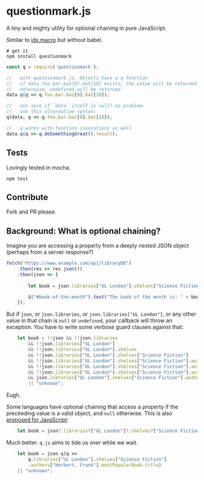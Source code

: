 # questionmark.js

A tiny and mighty utility for optional chaining in pure JavaScript.

Similar to [idx.macro](https://www.npmjs.com/package/idx.macro) but without babel.

```shell
# get it 
npm install questionmark
```

```javascript
const q = require('questionmark');

//   with questionmark.js, Objects have a q function
//   if data.foo.bar.baz[0].bat[10] exists, the value will be returned.
//   otherwise, undefined will be returned
data.q(q => q.foo.bar.baz[0].bat[10]);

//   not sure if `data` itself is null? no problem. 
//   use this alternative syntax:
q(data, q => q.foo.bar.baz[0].bat[10]);

//   q works with function invocations as well
data.q(q => q.doSomethingGreat().result);
```

## Tests

Lovingly tested in mocha.

```shell
npm test
```

## Contribute

Fork and PR please.

## Background: What is optional chaining?

Imagine you are accessing a property from a deeply nested JSON object (perhaps from a server response?)

```javascript
fetch("https://www.example.com/api/libraryDb")
    .then(res => res.json())
    .then(json => {
        
        let book = json.libraries["UL London"].shelves["Science Fiction"].authors["Herbert, Frank"].mostPopularBook.title;

        $("#book-of-the-month").text("The book of the month is: " + book);
    });
```

But if `json`, or `json.libraries`, or `json.libraries["UL London"]`, or any other value in that chain is `null` or `undefined`, your callback will throw an exception. You have to write some verbose guard clauses against that:

```javascript
    let book = !!json && !!json.libraries
        && !!json.libraries["UL London"]
        && !!json.libraries["UL London"].shelves
        && !!json.libraries["UL London"].shelves["Science Fiction"]
        && !!json.libraries["UL London"].shelves["Science Fiction"].authors
        && !!json.libraries["UL London"].shelves["Science Fiction"].authors["Herbert, Frank"]
        && !!json.libraries["UL London"].shelves["Science Fiction"].authors["Herbert, Frank"].mostPopularBook
        && json.libraries["UL London"].shelves["Science Fiction"].authors["Herbert, Frank"].mostPopularBook.title
        || "unknown";
```

Eugh.

Some languages have optional chaining that access a property if the preceeding value is a valid object, and `null` otherwise. This is also [proposed for JavaScript](https://github.com/tc39/proposal-optional-chaining):

```javascript
    let book = json?.libraries?["UL London"]?.shelves?["Science Fiction"]?.authors?["Herbert, Frank"]?.mostPopularBook?.title || "unknown"
```

Much better. `q.js` aims to tide us over while we wait.

```javascript
    let book = json.q(q => 
        q.libraries["UL London"].shelves["Science Fiction"]
        .authors["Herbert, Frank"].mostPopularBook.title) 
    || "unknown";
```